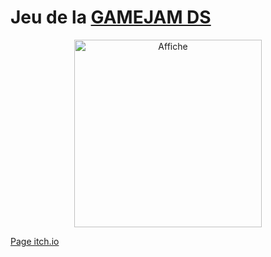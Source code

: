 # Jeu de la [GAMEJAM DS](https://itch.io/jam/gamejam-ds-803z)

<p align="center">
	<img src="https://img.itch.zone/aW1nLzE5ODE2OTU5LnBuZw==/original/ho7U4t.png" alt="Affiche" width="300" />
</p>

[Page itch.io](https://21-12exe.itch.io/incognito)
